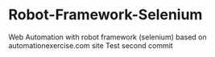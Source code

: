 # Robot-Framework-Selenium
Web Automation with robot framework (selenium) based on automationexercise.com site
Test second commit